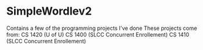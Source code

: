 # SimpleWordlev2
Contains a few of the programming projects I've done 
These projects come from:
CS 1420 (U of U)
CS 1400 (SLCC Concurrent Enrollement)
CS 1410 (SLCC Concurrent Enrollement)
